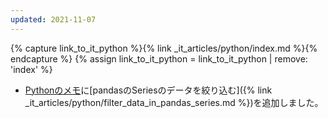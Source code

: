 ```yaml
---
updated: 2021-11-07
---
```

{% capture link_to_it_python %}{% link _it_articles/python/index.md %}{% endcapture %}
{% assign link_to_it_python = link_to_it_python | remove: 'index' %}

- [Pythonのメモ]({{link_to_it_python}})に[pandasのSeriesのデータを絞り込む]({% link _it_articles/python/filter_data_in_pandas_series.md %})を追加しました。
